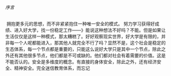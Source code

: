 ###### 序言

​		拥抱更多元的思想，而不非紧紧抱住一种唯一安全的模式。
​		努力学习获得好成绩、进入好大学，找一份稳定工作——》能说这种想法不好吗？不能。但是如果让生活仅仅是这样一种模式，那太糟糕了。好好观察现实世界，好大学是有限的，并非每一个人呢都能进入，那其他人就完全不行了吗？显然不是，这个社会是稳定的生态体系，每一个节点都是重要的，只能这么说好大学只是其中一个节点，除此之外还有其他很多节点，他们都是不可或缺的。他们都对社会有着需要的价值。这是不能否认的。
​		安全是多维度的概念。有直接的身体安全，除此之外，还有经济安全、精神安全。
​		完全迷信教育体系，而忘记